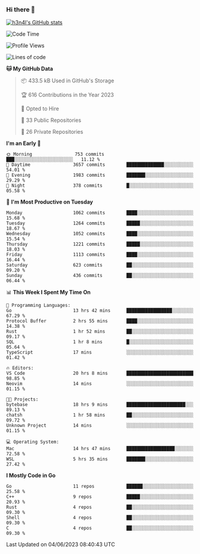 ### Hi there 👋

[![h3n4l's GitHub stats](https://github-readme-stats.vercel.app/api?username=h3n4l&count_private=true&show_icons=true&theme=radical)](https://github.com/h3n4l/github-readme-stats)

<!--START_SECTION:waka-->
![Code Time](http://img.shields.io/badge/Code%20Time-1%2C267%20hrs%2041%20mins-blue)

![Profile Views](http://img.shields.io/badge/Profile%20Views-2-blue)

![Lines of code](https://img.shields.io/badge/From%20Hello%20World%20I%27ve%20Written-3.1%20million%20lines%20of%20code-blue)

**🐱 My GitHub Data** 

> 📦 433.5 kB Used in GitHub's Storage 
 > 
> 🏆 616 Contributions in the Year 2023
 > 
> 💼 Opted to Hire
 > 
> 📜 33 Public Repositories 
 > 
> 🔑 26 Private Repositories 
 > 
**I'm an Early 🐤** 

```text
🌞 Morning                753 commits         ███░░░░░░░░░░░░░░░░░░░░░░   11.12 % 
🌆 Daytime                3657 commits        ██████████████░░░░░░░░░░░   54.01 % 
🌃 Evening                1983 commits        ███████░░░░░░░░░░░░░░░░░░   29.29 % 
🌙 Night                  378 commits         █░░░░░░░░░░░░░░░░░░░░░░░░   05.58 % 
```
📅 **I'm Most Productive on Tuesday** 

```text
Monday                   1062 commits        ████░░░░░░░░░░░░░░░░░░░░░   15.68 % 
Tuesday                  1264 commits        █████░░░░░░░░░░░░░░░░░░░░   18.67 % 
Wednesday                1052 commits        ████░░░░░░░░░░░░░░░░░░░░░   15.54 % 
Thursday                 1221 commits        █████░░░░░░░░░░░░░░░░░░░░   18.03 % 
Friday                   1113 commits        ████░░░░░░░░░░░░░░░░░░░░░   16.44 % 
Saturday                 623 commits         ██░░░░░░░░░░░░░░░░░░░░░░░   09.20 % 
Sunday                   436 commits         ██░░░░░░░░░░░░░░░░░░░░░░░   06.44 % 
```


📊 **This Week I Spent My Time On** 

```text
💬 Programming Languages: 
Go                       13 hrs 42 mins      █████████████████░░░░░░░░   67.29 % 
Protocol Buffer          2 hrs 55 mins       ████░░░░░░░░░░░░░░░░░░░░░   14.38 % 
Rust                     1 hr 52 mins        ██░░░░░░░░░░░░░░░░░░░░░░░   09.17 % 
SQL                      1 hr 8 mins         █░░░░░░░░░░░░░░░░░░░░░░░░   05.64 % 
TypeScript               17 mins             ░░░░░░░░░░░░░░░░░░░░░░░░░   01.42 % 

🔥 Editors: 
VS Code                  20 hrs 8 mins       █████████████████████████   98.85 % 
Neovim                   14 mins             ░░░░░░░░░░░░░░░░░░░░░░░░░   01.15 % 

🐱‍💻 Projects: 
bytebase                 18 hrs 9 mins       ██████████████████████░░░   89.13 % 
chatsh                   1 hr 58 mins        ██░░░░░░░░░░░░░░░░░░░░░░░   09.72 % 
Unknown Project          14 mins             ░░░░░░░░░░░░░░░░░░░░░░░░░   01.15 % 

💻 Operating System: 
Mac                      14 hrs 47 mins      ██████████████████░░░░░░░   72.58 % 
WSL                      5 hrs 35 mins       ███████░░░░░░░░░░░░░░░░░░   27.42 % 
```

**I Mostly Code in Go** 

```text
Go                       11 repos            ██████░░░░░░░░░░░░░░░░░░░   25.58 % 
C++                      9 repos             █████░░░░░░░░░░░░░░░░░░░░   20.93 % 
Rust                     4 repos             ██░░░░░░░░░░░░░░░░░░░░░░░   09.30 % 
Shell                    4 repos             ██░░░░░░░░░░░░░░░░░░░░░░░   09.30 % 
C                        4 repos             ██░░░░░░░░░░░░░░░░░░░░░░░   09.30 % 
```




 Last Updated on 04/06/2023 08:40:43 UTC
<!--END_SECTION:waka-->


